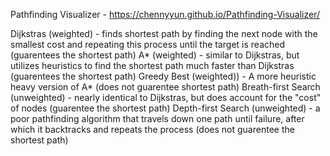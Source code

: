 Pathfinding Visualizer - https://chennyyun.github.io/Pathfinding-Visualizer/

Dijkstras (weighted) - finds shortest path by finding the next node with the smallest cost and repeating this process until the target is reached (guarentees the shortest path)
A* (weighted) - similar to Dijkstras, but utilizes heuristics to find the shortest path much faster than Dijkstras (guarentees the shortest path)
Greedy Best (weighted)) - A more heuristic heavy version of A* (does not guarentee shortest path)
Breath-first Search (unweighted) - nearly identical to Dijkstras, but does account for the "cost" of nodes (guarentee the shortest path)
Depth-first Search (unweighted) - a poor pathfinding algorithm that travels down one path until failure, after which it backtracks and repeats the process (does not guarentee the shortest path)
